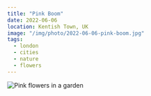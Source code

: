 ```yaml
---
title: "Pink Boom"
date: 2022-06-06
location: Kentish Town, UK
image: "/img/photo/2022-06-06-pink-boom.jpg"
tags:
  - london
  - cities
  - nature
  - flowers
---
```


![Pink flowers in a garden](/img/photo/2022-06-06-pink-boom.jpg)
